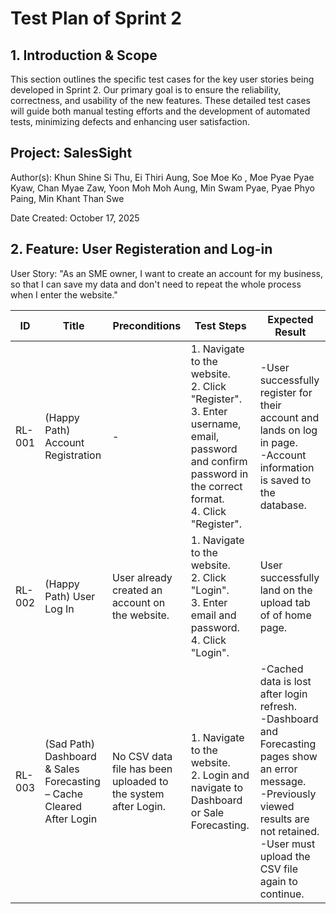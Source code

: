# Test Plan of Sprint 2

## 1. Introduction & Scope

This section outlines the specific test cases for the key user stories being developed in Sprint 2. Our primary goal is to ensure the reliability, correctness, and usability of the new features. These detailed test cases will guide both manual testing efforts and the development of automated tests, minimizing defects and enhancing user satisfaction.

## Project: SalesSight

Author(s): Khun Shine Si Thu, Ei Thiri Aung, Soe Moe Ko , Moe Pyae Pyae Kyaw, Chan Myae Zaw, Yoon Moh Moh Aung, Min Swam Pyae, Pyae Phyo Paing, Min Khant Than Swe

Date Created: October 17, 2025

## 2. Feature: User Registeration and Log-in

User Story: "As an SME owner, I want to create an account for my business, so that I can save my data and don't need to repeat the whole process when I enter the website."


| ID      | Title                | Preconditions | Test Steps                     | Expected Result                                  |
|---------|----------------------|------------------------|------------------------------------|--------------------------------------------------|
| RL-001  | (Happy Path) Account Registration           | -                 | 1. Navigate to the website.<br/>2. Click "Register".<br/>3. Enter username, email, password and confirm password in the correct format.<br/>4. Click "Register".                  | -User successfully register for their account and lands on log in page.<br/>-Account information is saved to the database.|
| RL-002  | (Happy Path) User Log In           | User already created an account on the website.                 | 1. Navigate to the website.<br/>2. Click "Login".<br/>3. Enter email and password.<br/>4. Click "Login".                  | User successfully land on the upload tab of of home page. |
| RL-003  | (Sad Path) Dashboard & Sales Forecasting – Cache Cleared After Login          | No CSV data file has been uploaded to the system after Login.                 | 1. Navigate to the website.<br/>2. Login and navigate to Dashboard or Sale Forecasting.                  | -Cached data is lost after login refresh.<br/>-Dashboard and Forecasting pages show an error message.<br/>-Previously viewed results are not retained.<br/>-User must upload the CSV file again to continue.     |

